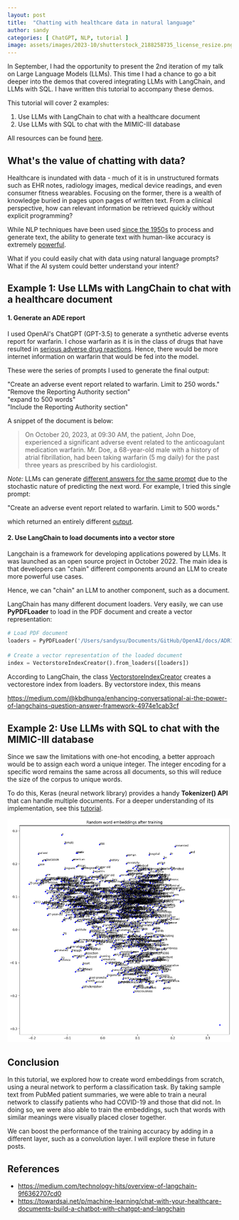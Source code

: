 ```yaml
---
layout: post
title:  "Chatting with healthcare data in natural language"
author: sandy
categories: [ ChatGPT, NLP, tutorial ]
image: assets/images/2023-10/shutterstock_2188258735_license_resize.png
---
```

In September, I had the opportunity to present the 2nd iteration of my talk on Large Language Models (LLMs).  This time I had a chance to go a bit deeper into the demos that covered integrating LLMs with LangChain, and LLMs with SQL.  I have written this tutorial to accompany these demos.    

This tutorial will cover 2 examples:

1) Use LLMs with LangChain to chat with a healthcare document  
2) Use LLMs with SQL to chat with the MIMIC-III database

All resources can be found [here](https://github.com/slsu0424/pmc-patients).

## What's the value of chatting with data?

Healthcare is inundated with data - much of it is in unstructured formats such as EHR notes, radiology images, medical device readings, and even consumer fitness wearables.  Focusing on the former, there is a wealth of knowledge buried in pages upon pages of written text.  From a clinical perspective, how can relevant information be retrieved quickly without explicit programming?

While NLP techniques have been used [since the 1950s](https://en.wikipedia.org/wiki/Natural_language_processing) to process and generate text, the ability to generate text with human-like accuracy is extremely [powerful](https://news.mit.edu/2023/ai-models-astrocytes-role-brain-0815).  

What if you could easily chat with data using natural language prompts?  What if the AI system could better understand your intent?

## Example 1: Use LLMs with LangChain to chat with a healthcare document 

#### 1. Generate an ADE report

I used OpenAI's ChatGPT (GPT-3.5) to generate a synthetic adverse events report for warfarin.  I chose warfarin as it is in the class of drugs that have resulted in [serious adverse drug reactions](https://www.ncbi.nlm.nih.gov/books/NBK519025/).  Hence, there would be more internet information on warfarin that would be fed into the model.   

These were the series of prompts I used to generate the final output:

"Create an adverse event report related to warfarin.  Limit to 250 words."  
"Remove the Reporting Authority section"  
"expand to 500 words"  
"Include the Reporting Authority section"  

A snippet of the document is below:

>On October 20, 2023, at 09:30 AM, the patient, John Doe, experienced a significant adverse event related to the anticoagulant medication warfarin. Mr. Doe, a 68-year-old male with a history of atrial fibrillation, had been taking warfarin (5 mg daily) for the past three years as prescribed by his cardiologist.

*Note:* LLMs can generate [different answers for the same prompt](https://ai.stackexchange.com/questions/32385/why-do-language-models-produce-different-outputs-for-same-prompt) due to the stochastic nature of predicting the next word.  For example, I tried this single prompt:

"Create an adverse event report related to warfarin.  Limit to 500 words." 

which returned an entirely different [output]().

#### 2. Use LangChain to load documents into a vector store

Langchain is a framework for developing applications powered by LLMs.  It was launched as an open source project in October 2022.  The main idea is that developers can "chain" different components around an LLM to create more powerful use cases.  

Hence, we can "chain" an LLM to another component, such as a document.

LangChain has many different document loaders.  Very easily, we can use **PyPDFLoader** to load in the PDF document and create a vector representation:

```python
# Load PDF document
loaders = PyPDFLoader('/Users/sandysu/Documents/GitHub/OpenAI/docs/ADR11.pdf')

# Create a vector representation of the loaded document
index = VectorstoreIndexCreator().from_loaders([loaders])
```

According to LangChain, the class [VectorstoreIndexCreator](https://api.python.langchain.com/en/latest/indexes/langchain.indexes.vectorstore.VectorstoreIndexCreator.html) creates a vectorestore index from loaders.  By vectorstore index, this means 


https://medium.com/@kbdhunga/enhancing-conversational-ai-the-power-of-langchains-question-answer-framework-4974e1cab3cf


## Example 2: Use LLMs with SQL to chat with the MIMIC-III database

Since we saw the limitations with one-hot encoding, a better approach would be to assign each word a unique integer.  The integer encoding for a specific word remains the same across all documents, so this will reduce the size of the corpus to unique words. 

To do this, Keras (neural network library) provides a handy **Tokenizer() API** that can handle multiple documents.  For a deeper understanding of its implementation, see this [tutorial](https://machinelearningmastery.com/prepare-text-data-deep-learning-keras).


![](/assets/images/2023-09/output2.png)

## Conclusion

In this tutorial, we explored how to create word embeddings from scratch, using a neural network to perform a classification task.  By taking sample text from PubMed patient summaries, we were able to train a neural network to classify patients who had COVID-19 and those that did not.  In doing so, we were also able to train the embeddings, such that words with similar meanings were visually placed closer together.  

We can boost the performance of the training accuracy by adding in a different layer, such as a convolution layer.  I will explore these in future posts.


## References
+ <https://medium.com/technology-hits/overview-of-langchain-9f6362707cd0>
+ <https://towardsai.net/p/machine-learning/chat-with-your-healthcare-documents-build-a-chatbot-with-chatgpt-and-langchain>
